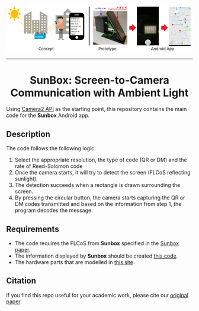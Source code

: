 <picture>
  <img alt="Shows Sunbox" src="./screenshots/Sunbox.jpg">
</picture>

---

<div align="center">
    <h1>SunBox: Screen-to-Camera Communication with Ambient Light</h1>
</div>

Using [Camera2 API][1] as the starting point, this repository contains the main code for the **Sunbox** Android app.

Description
------------

The code follows the following logic:
1. Select the appropriate resolution, the type of code (QR or DM) and the rate of Reed-Solomon code
2. Once the camera starts, it will try to detect the screen (FLCoS reflecting sunlight).
3. The detection succeeds when a rectangle is drawn surrounding the screen.
4. By pressing the circular button, the camera starts capturing the QR or DM codes transmitted and
based on the information from step 1, the program decodes the message.

Requirements
------------
* The code requires the FLCoS from **Sunbox** specified in the [Sunbox paper](https://dl.acm.org/doi/10.1145/3534602).
* The information displayed by **Sunbox** should be created [this code](https://github.com/mchavezt86/SunboxVideo).
* The hardware parts that are modelled in [this site](https://github.com/mchavezt86/FreeCAD-PhD/tree/master/Sunbox). 

Citation
------------
If you find this repo useful for your academic work, please cite our [original paper](https://dl.acm.org/doi/10.1145/3534602).

[1]: https://developer.android.com/reference/android/hardware/camera2/package-summary.html
